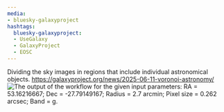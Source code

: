 ```yaml
---
media:
- bluesky-galaxyproject
hashtags:
  bluesky-galaxyproject:
  - UseGalaxy
  - GalaxyProject
  - EOSC
---
```

Dividing the sky images in regions that include individual astronomical objects.
https://galaxyproject.org/news/2025-06-11-voronoi-astronomy/
![The output of the workflow for the given input parameters: RA = 53.16216667; Dec = -27.79149167; Radius = 2.7 arcmin; Pixel size = 0.262 arcsec; Band = g.](https://galaxyproject.org/assets/static/galaxy-voronoi-astronomy-output.f57e8f9.71e9b989206467a4cbfbbc683c015a8b.png)
